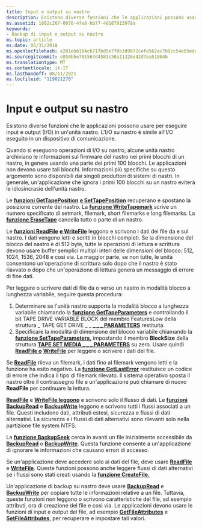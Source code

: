 ```yaml
---
title: Input e output su nastro
description: Esistono diverse funzioni che le applicazioni possono usare per eseguire input e output (I/O) in un'unità nastro. L'I/O su nastro è simile all'I/O eseguito in un dispositivo di comunicazione.
ms.assetid: 1862c267-0070-4fe8-bb77-40167913978a
keywords:
- Backup di input e output su nastro
ms.topic: article
ms.date: 05/31/2018
ms.openlocfilehash: e281eb6104cb71fbd5e7f0b3d9072cefe562ac7b9cc54e05ede53bece8755178
ms.sourcegitcommit: e858bbe701567d4583c50a11326e42d7ea51804b
ms.translationtype: MT
ms.contentlocale: it-IT
ms.lasthandoff: 08/11/2021
ms.locfileid: "119021270"
---
```

# <a name="tape-input-and-output"></a>Input e output su nastro

Esistono diverse funzioni che le applicazioni possono usare per eseguire input e output (I/O) in un'unità nastro. L'I/O su nastro è simile all'I/O eseguito in un dispositivo di comunicazione.

Quando si eseguono operazioni di I/O su nastro, alcune unità nastro archiviano le informazioni sul firmware del nastro nei primi blocchi di un nastro, in genere usando una parte dei primi 100 blocchi. Le applicazioni non devono usare tali blocchi. Informazioni più specifiche su questo argomento sono disponibili dai singoli produttori di sistemi di nastri. In generale, un'applicazione che ignora i primi 100 blocchi su un nastro eviterà le idiosincrasie dell'unità nastro.

Le [**funzioni GetTapePosition**](/windows/desktop/api/Winbase/nf-winbase-gettapeposition) [**e SetTapePosition**](/windows/desktop/api/Winbase/nf-winbase-settapeposition) recuperano e spostano la posizione corrente del nastro. La [**funzione WriteTapemark**](/windows/desktop/api/Winbase/nf-winbase-writetapemark) scrive un numero specificato di setmark, filemark, short filemarks e long filemarks. La [**funzione EraseTape**](/windows/desktop/api/Winbase/nf-winbase-erasetape) cancella tutto o parte di un nastro.

Le [**funzioni ReadFile**](/windows/desktop/api/fileapi/nf-fileapi-readfile) [**e WriteFile**](/windows/desktop/api/fileapi/nf-fileapi-writefile) leggono e scrivono i dati dei file da e sul nastro. I dati vengono letti e scritti in blocchi completi. Se la dimensione del blocco del nastro è di 512 byte, tutte le operazioni di lettura e scrittura devono usare buffer semplici multipli interi delle dimensioni del blocco: 512, 1024, 1536, 2048 e così via. La maggior parte, se non tutte, le unità consentono un'operazione di scrittura solo dopo che il nastro è stato riavvato o dopo che un'operazione di lettura genera un messaggio di errore di fine dati.

Per leggere o scrivere dati di file da o verso un nastro in modalità blocco a lunghezza variabile, seguire questa procedura:

1.  Determinare se l'unità nastro supporta la modalità blocco a lunghezza variabile chiamando la [**funzione GetTapeParameters**](/windows/desktop/api/Winbase/nf-winbase-gettapeparameters) e controllando il bit TAPE DRIVE VARIABLE BLOCK del membro FeaturesLow della struttura \_ TAPE GET DRIVE \_ \_ [**\_ \_ \_ PARAMETERS**](/windows/desktop/api/Winnt/ns-winnt-tape_get_drive_parameters) restituita. 
2.  Specificare la modalità di dimensione del blocco variabile chiamando la [**funzione SetTapeParameters,**](/windows/desktop/api/Winbase/nf-winbase-settapeparameters) impostando il membro **BlockSize** della struttura [**TAPE SET MEDIA \_ \_ \_ PARAMETERS**](/windows/desktop/api/Winnt/ns-winnt-tape_set_media_parameters) su zero. Usare quindi [**ReadFile o**](/windows/desktop/api/fileapi/nf-fileapi-readfile) [**WriteFile**](/windows/desktop/api/fileapi/nf-fileapi-writefile) per leggere o scrivere i dati del file.

Se [**ReadFile**](/windows/desktop/api/fileapi/nf-fileapi-readfile) rileva un filemark, i dati fino al filemark vengono letti e la funzione ha esito negativo. La [**funzione GetLastError**](/windows/desktop/api/errhandlingapi/nf-errhandlingapi-getlasterror) restituisce un codice di errore che indica il tipo di filemark rilevato. Il sistema operativo sposta il nastro oltre il contrassegno file e un'applicazione può chiamare di nuovo **ReadFile** per continuare la lettura.

[**ReadFile**](/windows/desktop/api/fileapi/nf-fileapi-readfile) e [**WriteFile leggono**](/windows/desktop/api/fileapi/nf-fileapi-writefile) e scrivono solo il flusso di dati. Le [**funzioni BackupRead**](/windows/desktop/api/Winbase/nf-winbase-backupread) e [**BackupWrite**](/windows/desktop/api/Winbase/nf-winbase-backupwrite) leggono e scrivono tutti i flussi associati a un file. Questi includono dati, attributi estesi, sicurezza e flussi di dati alternativi. La sicurezza e i flussi di dati alternativi sono rilevanti solo nella partizione file system NTFS.

La [**funzione BackupSeek**](/windows/desktop/api/Winbase/nf-winbase-backupseek) cerca in avanti un file inizialmente accessibile da [**BackupRead**](/windows/desktop/api/Winbase/nf-winbase-backupread) o [**BackupWrite**](/windows/desktop/api/Winbase/nf-winbase-backupwrite). Questa funzione consente a un'applicazione di ignorare le informazioni che causano errori di accesso.

Se un'applicazione deve accedere solo ai dati del file, deve usare [**ReadFile**](/windows/desktop/api/fileapi/nf-fileapi-readfile) e [**WriteFile**](/windows/desktop/api/fileapi/nf-fileapi-writefile). Queste funzioni possono anche leggere flussi di dati alternativi se i flussi sono stati creati usando la [**funzione CreateFile.**](/windows/desktop/api/fileapi/nf-fileapi-createfilea)

Un'applicazione di backup su nastro deve usare [**BackupRead**](/windows/desktop/api/Winbase/nf-winbase-backupread) e [**BackupWrite**](/windows/desktop/api/Winbase/nf-winbase-backupwrite) per copiare tutte le informazioni relative a un file. Tuttavia, queste funzioni non leggono o scrivono caratteristiche del file, ad esempio attributi, ora di creazione del file e così via. Le applicazioni devono usare le funzioni di input e output del file, ad esempio [**GetFileAttributes**](/windows/desktop/api/fileapi/nf-fileapi-getfileattributesa) e [**SetFileAttributes**](/windows/desktop/api/fileapi/nf-fileapi-setfileattributesa), per recuperare e impostare tali valori.

 

 